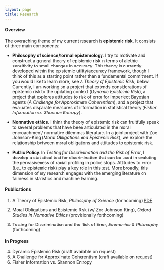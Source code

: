 ```yaml
---
layout: page
title: Research
---
```

#### Overview 

The overaching theme of my current research is **epistemic risk**. It consists of three main components:
  - **Philosophy of science/formal epistemology**. I try to motivate and construct a general theory of epistemic risk in terms of alethic sensitivity to small changes in accuracy. This theory is currently developed within the epistemic utility/accuracy framework, though I think of this as a starting point rather than a fundamental commitment. If you would like to learn more, see _A Theory of Epistemic Risk_, below. Currently, I am working on a project that extends considerations of epistemic risk to the updating context (_Dynamic Epistemic Risk_), a project that explores attitudes to risk of error for imperfect Bayesian agents (_A Challenge for Approximate Coherentism_), and a project that evaluates disparate measures of information in statistical theory (_Fisher Information vs. Shannon Entropy_). 
  
  - **Normative ethics**. I think the theory of epistemic risk can fruitfully speak to several problems that have been articulated in the moral encroachment/ normative dilemmas literature. In a joint project with Zoe Johnson-King (_Moral Obligations and Epistemic Risk_), we explore the relationship between moral obligations and attitudes to epistemic risk. 
  
  - **Public Policy**. In _Testing for Discrimination and the Risk of Error_, I develop a statistical test for discrimination that can be used in evaluting the pervasiveness of racial profiling in police stops. Attitudes to error (i.e., to epistemic risk) play a key role in this test. More broadly, this dimension of my research engages with the emerging literature on fairness in statistics and machine learning. 

#### Publications 

  1. A Theory of Epistemic Risk, _Philosophy of Science_ (forthcoming) [PDF](research/babic_ter.pdf)
  
  2. Moral Obligations and Epistemic Risk (w/ Zoe Johnson-King), _Oxford Studies in Normative Ethics_ (provisionally forthcoming) 
  
  3. Testing for Discrimination and the Risk of Error, _Economics & Philosophy_ (forthcoming)

#### In Progress 
  4. Dynamic Epistemic Risk (draft available on request)
  5. A Challenge for Approximate Coherentism (draft available on request)
  6. Fisher Information vs. Shannon Entropy
  

